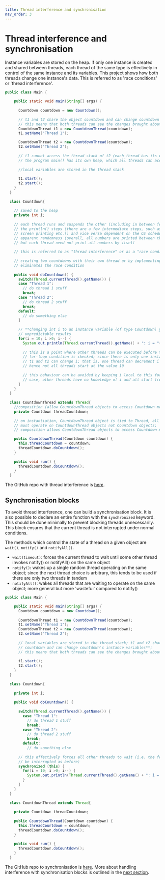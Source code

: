 ```yaml
---
title: Thread interference and synchronisation
nav_order: 3
---
```


# Thread interference and synchronisation

Instance variables are stored on the heap. If only one instance is created and shared between threads, each thread of the same type is effectively in control of the same instance and its variables. This project shows how both threads change one instance's data. This is referred to as 'race conditions' or 'thread interference'.

```java
public class Main {

    public static void main(String[] args) {
  
      Countdown countdown = new Countdown();
  
      // t1 and t2 share the object countdown and can change countdown's instance variables
      // this means that both threads can see the changes brought about by the other thread
      CountdownThread t1 = new CountdownThread(countdown);
      t1.setName("Thread 1");

      CountdownThread t2 = new CountdownThread(countdown);
      t2.setName("Thread 2");
      
      // t1 cannot access the thread stack of t2 (each thread has its own thread stack)
      // the program main() has its own heap, which all threads can access
      
      //local variables are stored in the thread stack
  
      t1.start();
      t2.start();
    }	
  }
  
  class Countdown{
  
    // saved to the heap
    private int i;
  
    // each thread runs and suspends the other (including in between for-loop steps, and 
    // the println() steps (there are a few intermediate steps, such as concatenation and
    // screen printing etc.)) and vice versa dependent on the OS scheduling, hence the
    // apparent randomness (overall, all numbers are printed between the two threads,
    // but each thread need not print all numbers by itself
    
    // this is referred to as "thread interference" or as a "race condition"
    
    // creating two countdowns with their own thread or by implementing synchronisation,
    // eliminates the race condition
    
    public void doCountdown() {      
      switch(Thread.currentThread().getName()) {
      case "Thread 1":
        // do thread 1 stuff
        break;
      case "Thread 2":
        // do thread 2 stuff
        break;
      default:
        // do something else
      }
      
      // **changing int i to an instance variable (of type Countdown) yields seemingly
      // unpredictable results
      for(i = 10; i >0; i--) {
        System.out.println(Thread.currentThread().getName() + ": i = "+ i);
  
        // this is a point where other threads can be executed before this thread's
        // for-loop condition is checked; since there is only one instance of countdown,
        // t1 and t2 can change i; that is, one thread can decrement i for both threads;
        // hence not all threads start at the value 10
  
        // this behaviour can be avoided by keeping i local to this for loop; in that
        // case, other threads have no knowledge of i and all start from 10
      }
    }
  }
  
  class CountdownThread extends Thread{
    //composition (allow CountdownThread objects to access Countdown methods)
    private Countdown threadCountdown;
    
    // on instantiation, CountdownThread object is tied to Thread, all calls to start()
    // must operate on CountdownThread objects not Countdown objects;
    // composition allows CountdownThread objects to access Countdown methods

    public CountdownThread(Countdown countdown) {
      this.threadCountdown = countdown;
      threadCountdown.doCountdown();
    }
    
    public void run() {
      threadCountdown.doCountdown();
    }
  }
```

The GitHub repo with thread interference is [here](https://github.com/jfspps/JavaThreadsShareDemo).

## Synchronisation blocks

To avoid thread interference, one can build a synchronisation block. It is also possible to declare an entire function with the ```synchronized``` keyword. This should be done minimally to prevent blocking threads unnecessarily. This block ensures that the current thread is not interrupted under normal conditions.

The methods which control the state of a thread on a given object are ```wait()```, ```notify()``` and ```notifyAll()```.

+ ```wait(timeout)```: forces the current thread to wait until some other thread invokes notify() or notifyAll() on the same object
+ ```notify()```: wakes up a single random thread operating on the same object; since the next thread choice is arbitrary, this tends to be used if there are only two threads in tandem
+ ```notifyAll()```: wakes all threads that are waiting to operate on the same object; more general but more 'wasteful' compared to notify()

```java
public class Main {

    public static void main(String[] args) {
      Countdown countdown = new Countdown();
      
      CountdownThread t1 = new CountdownThread(countdown);
      t1.setName("Thread 1");
      CountdownThread t2 = new CountdownThread(countdown);
      t2.setName("Thread 2");
  
      // local variables are stored in the thread stack; t1 and t2 share the object
      // countdown and can change countdown's instance variables**;
      // this means that both threads can see the changes brought about by the other thread
      
      t1.start();
      t2.start();
    }	
  }
  
  class Countdown{
    
    private int i;
    
    public void doCountdown() {
      
      switch(Thread.currentThread().getName()) {
        case "Thread 1":
          // do thread 1 stuff
          break;
        case "Thread 2":
          // do thread 2 stuff
          break;
        default:
          // do something else
  
      // this effectively forces all other threads to wait (i.e. the for loop cannot
      // be interrupted as before)
      synchronized (this) {
        for(i = 10; i >0; i--) {
          System.out.println(Thread.currentThread().getName() + ": i = "+ i);
        }
      }  
    }
  }
  
  class CountdownThread extends Thread{
    
    private Countdown threadCountdown;
    
    public CountdownThread(Countdown countdown) {
      this.threadCountdown = countdown;
      threadCountdown.doCountdown();
    }
    
    public void run() {
      threadCountdown.doCountdown();
    }
  }
```

The GitHub repo to synchronisation is [here](https://github.com/jfspps/JavaThreadsSyncDemo). More about handling interference with synchronisation blocks is outlined in the [next section](./SynchronisationBlocks.md).
